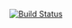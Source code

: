 [![Build Status](https://secure.travis-ci.org/sgsaproject/sgsa.png)](http://travis-ci.org/sgsaproject/sgsa)
